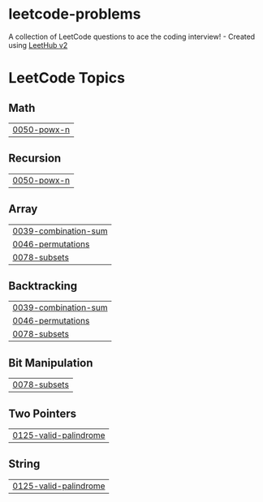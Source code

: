 # leetcode-problems
A collection of LeetCode questions to ace the coding interview! - Created using [LeetHub v2](https://github.com/arunbhardwaj/LeetHub-2.0)

<!---LeetCode Topics Start-->
# LeetCode Topics
## Math
|  |
| ------- |
| [0050-powx-n](https://github.com/saurabh-pingale/leetcode-problems/tree/master/0050-powx-n) |
## Recursion
|  |
| ------- |
| [0050-powx-n](https://github.com/saurabh-pingale/leetcode-problems/tree/master/0050-powx-n) |
## Array
|  |
| ------- |
| [0039-combination-sum](https://github.com/saurabh-pingale/leetcode-problems/tree/master/0039-combination-sum) |
| [0046-permutations](https://github.com/saurabh-pingale/leetcode-problems/tree/master/0046-permutations) |
| [0078-subsets](https://github.com/saurabh-pingale/leetcode-problems/tree/master/0078-subsets) |
## Backtracking
|  |
| ------- |
| [0039-combination-sum](https://github.com/saurabh-pingale/leetcode-problems/tree/master/0039-combination-sum) |
| [0046-permutations](https://github.com/saurabh-pingale/leetcode-problems/tree/master/0046-permutations) |
| [0078-subsets](https://github.com/saurabh-pingale/leetcode-problems/tree/master/0078-subsets) |
## Bit Manipulation
|  |
| ------- |
| [0078-subsets](https://github.com/saurabh-pingale/leetcode-problems/tree/master/0078-subsets) |
## Two Pointers
|  |
| ------- |
| [0125-valid-palindrome](https://github.com/saurabh-pingale/leetcode-problems/tree/master/0125-valid-palindrome) |
## String
|  |
| ------- |
| [0125-valid-palindrome](https://github.com/saurabh-pingale/leetcode-problems/tree/master/0125-valid-palindrome) |
<!---LeetCode Topics End-->